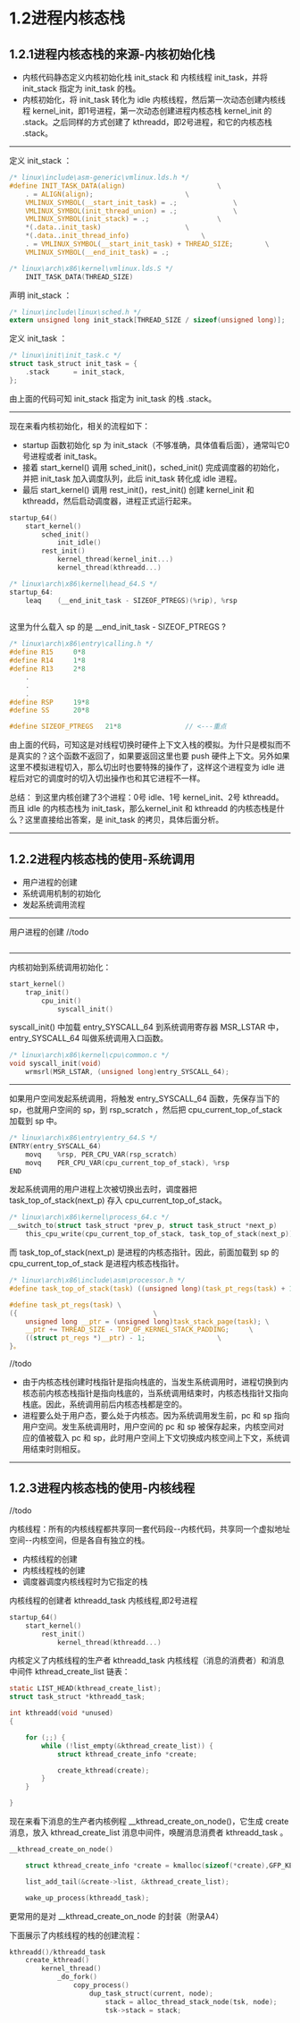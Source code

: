# 1.2进程内核态栈
## 1.2.1进程内核态栈的来源-内核初始化栈
-   内核代码静态定义内核初始化栈 init_stack 和 内核线程 init_task，并将 init_stack 指定为 init_task 的栈。
-   内核初始化，将 init_task 转化为 idle 内核线程，然后第一次动态创建内核线程 kernel_init，即1号进程，第一次动态创建进程内核态栈 kernel_init 的 .stack。之后同样的方式创建了 kthreadd，即2号进程，和它的内核态栈 .stack。

--------------------------------------
定义 init_stack ：
```c
/* linux\include\asm-generic\vmlinux.lds.h */
#define INIT_TASK_DATA(align)						\
	. = ALIGN(align);						\
	VMLINUX_SYMBOL(__start_init_task) = .;				\
	VMLINUX_SYMBOL(init_thread_union) = .;				\
	VMLINUX_SYMBOL(init_stack) = .;					\
	*(.data..init_task)						\
	*(.data..init_thread_info)					\
	. = VMLINUX_SYMBOL(__start_init_task) + THREAD_SIZE;		\
	VMLINUX_SYMBOL(__end_init_task) = .;
```
```c
/* linux\arch\x86\kernel\vmlinux.lds.S */
	INIT_TASK_DATA(THREAD_SIZE)
```

声明 init_stack ：
```c
/* linux\include\linux\sched.h */
extern unsigned long init_stack[THREAD_SIZE / sizeof(unsigned long)];
```
定义 init_task ：
```c
/* linux\init\init_task.c */
struct task_struct init_task = {
	.stack		= init_stack,
};
```
由上面的代码可知 init_stack 指定为 init_task 的栈 .stack。

--------------------------------------
现在来看内核初始化，相关的流程如下：
-  startup 函数初始化 sp 为 init_stack（不够准确，具体值看后面），通常叫它0号进程或者 init_task。
-  接着 start_kernel() 调用 sched_init()，sched_init() 完成调度器的初始化，并把 init_task 加入调度队列，此后 init_task 转化成 idle 进程。
-  最后 start_kernel() 调用 rest_init()，rest_init() 创建 kernel_init 和 kthreadd，然后启动调度器，进程正式运行起来。


```c
startup_64()
	start_kernel()
		sched_init()
			init_idle()
		rest_init()
			kernel_thread(kernel_init...)
			kernel_thread(kthreadd...)

```
```c
/* linux\arch\x86\kernel\head_64.S */
startup_64:
	leaq	(__end_init_task - SIZEOF_PTREGS)(%rip), %rsp		
	
```
这里为什么载入 sp 的是 __end_init_task - SIZEOF_PTREGS ?
```c
/* linux\arch\x86\entry\calling.h */
#define R15		0*8
#define R14		1*8
#define R13		2*8
	.
	.
	.
#define RSP		19*8
#define SS		20*8

#define SIZEOF_PTREGS	21*8				// <---重点
```
由上面的代码，可知这是对线程切换时硬件上下文入栈的模拟。为什只是模拟而不是真实的？这个函数不返回了，如果要返回这里也要 push 硬件上下文。另外如果这里不模拟进程切入，那么切出时也要特殊的操作了，这样这个进程变为 idle 进程后对它的调度时的切入切出操作也和其它进程不一样。

总结：
到这里内核创建了3个进程：0号 idle、1号 kernel_init、2号 kthreadd。而且 idle 的内核态栈为 init_task，那么kernel_init 和 kthreadd 的内核态栈是什么？这里直接给出答案，是 init_task 的拷贝，具体后面分析。

------------------------------------------
## 1.2.2进程内核态栈的使用-系统调用
-    用户进程的创建
-    系统调用机制的初始化
-    发起系统调用流程
------------------------------------------
用户进程的创建
//todo
```c

```
------------------------------------------
内核初始到系统调用初始化：
```c
start_kernel()
	trap_init()
		cpu_init()
			syscall_init()
```
syscall_init() 中加载 entry_SYSCALL_64 到系统调用寄存器 MSR_LSTAR 中，entry_SYSCALL_64 叫做系统调用入口函数。
```c
/* linux\arch\x86\kernel\cpu\common.c */
void syscall_init(void)	
	wrmsrl(MSR_LSTAR, (unsigned long)entry_SYSCALL_64);
```
-------------------------------------------
如果用户空间发起系统调用，将触发 entry_SYSCALL_64 函数，先保存当下的 sp，也就用户空间的 sp，到 rsp_scratch ，然后把 cpu_current_top_of_stack 加载到 sp 中。
```c
/* linux\arch\x86\entry\entry_64.S */
ENTRY(entry_SYSCALL_64)
	movq	%rsp, PER_CPU_VAR(rsp_scratch)
	movq	PER_CPU_VAR(cpu_current_top_of_stack), %rsp		
END
``` 

发起系统调用的用户进程上次被切换出去时，调度器把 task_top_of_stack(next_p) 存入 cpu_current_top_of_stack。
```c
/* linux\arch\x86\kernel\process_64.c */
__switch_to(struct task_struct *prev_p, struct task_struct *next_p)
	this_cpu_write(cpu_current_top_of_stack, task_top_of_stack(next_p));
```

而 task_top_of_stack(next_p) 是进程的内核态指针。因此，前面加载到 sp 的 cpu_current_top_of_stack 是进程内核态栈指针。
```c
/* linux\arch\x86\include\asm\processor.h */
#define task_top_of_stack(task) ((unsigned long)(task_pt_regs(task) + 1))

#define task_pt_regs(task) \
({									\
	unsigned long __ptr = (unsigned long)task_stack_page(task);	\
	__ptr += THREAD_SIZE - TOP_OF_KERNEL_STACK_PADDING;		\
	((struct pt_regs *)__ptr) - 1;					\
}。
```

//todo
-   由于内核态栈创建时栈指针是指向栈底的，当发生系统调用时，进程切换到内核态前内核态栈指针是指向栈底的，当系统调用结束时，内核态栈指针又指向栈底。因此，系统调用前后内核态栈都是空的。
-   进程要么处于用户态，要么处于内核态。因为系统调用发生前，pc 和 sp 指向用户空间。发生系统调用时，用户空间的 pc 和 sp 被保存起来，内核空间对应的值被载入 pc 和 sp，此时用户空间上下文切换成内核空间上下文，系统调用结束时则相反。

---------------------------------------
## 1.2.3进程内核态栈的使用-内核线程
//todo

内核线程：所有的内核线程都共享同一套代码段--内核代码，共享同一个虚拟地址空间--内核空间，但是各自有独立的栈。

-    内核线程的创建
-    内核线程栈的创建
-    调度器调度内核线程时为它指定的栈

内核线程的创建者 kthreadd_task 内核线程,即2号进程

```c
startup_64()
	start_kernel()
		rest_init()
			kernel_thread(kthreadd...)

```

内核定义了内核线程的生产者 kthreadd_task 内核线程（消息的消费者）和消息中间件 kthread_create_list 链表：

```c
static LIST_HEAD(kthread_create_list);
struct task_struct *kthreadd_task;
```
```c
int kthreadd(void *unused)
{

	for (;;) {
		while (!list_empty(&kthread_create_list)) {
			struct kthread_create_info *create;

			create_kthread(create);
		}
	}

}
```
现在来看下消息的生产者内核例程 __kthread_create_on_node()，它生成 create 消息，放入 kthread_create_list 消息中间件，唤醒消息消费者 kthreadd_task 。

```c
__kthread_create_on_node()

	struct kthread_create_info *create = kmalloc(sizeof(*create),GFP_KERNEL);

	list_add_tail(&create->list, &kthread_create_list);

	wake_up_process(kthreadd_task);

```
更常用的是对 __kthread_create_on_node 的封装（附录A4）


下面展示了内核线程的栈的创建流程：
```c
kthreadd()/kthreadd_task
	create_kthread()
		kernel_thread()
			_do_fork()
				copy_process()
					dup_task_struct(current, node);
						stack = alloc_thread_stack_node(tsk, node);
						tsk->stack = stack;
```